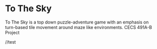 # To The Sky

To The Sky is a top down puzzle-adventure game with an emphasis on turn-based tile movement around maze like environments. 
CECS 491A-B Project
 
//test
